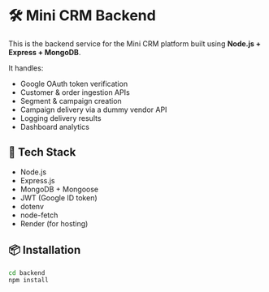 
# 🛠 Mini CRM Backend

This is the backend service for the Mini CRM platform built using **Node.js + Express + MongoDB**.

It handles:

- Google OAuth token verification
- Customer & order ingestion APIs
- Segment & campaign creation
- Campaign delivery via a dummy vendor API
- Logging delivery results
- Dashboard analytics

## 🔐 Tech Stack

- Node.js
- Express.js
- MongoDB + Mongoose
- JWT (Google ID token)
- dotenv
- node-fetch
- Render (for hosting)

## 📦 Installation

```bash
cd backend
npm install
